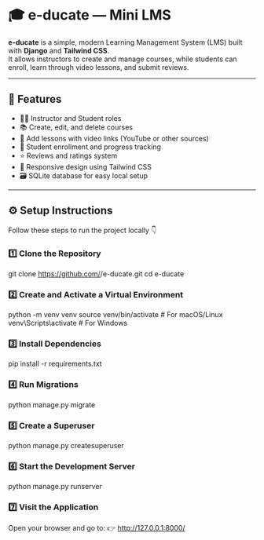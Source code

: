 # 🎓 e-ducate — Mini LMS

**e-ducate** is a simple, modern Learning Management System (LMS) built with **Django** and **Tailwind CSS**.  
It allows instructors to create and manage courses, while students can enroll, learn through video lessons, and submit reviews.

---

## 🚀 Features

- 👩‍🏫 Instructor and Student roles  
- 📚 Create, edit, and delete courses  
- 🎥 Add lessons with video links (YouTube or other sources)  
- 🧭 Student enrollment and progress tracking  
- ⭐ Reviews and ratings system  
- 📱 Responsive design using Tailwind CSS  
- 🗃️ SQLite database for easy local setup  

---

## ⚙️ Setup Instructions

Follow these steps to run the project locally 👇

### 1️⃣ Clone the Repository
git clone https://github.com/<your-username>/e-ducate.git
cd e-ducate

### 2️⃣ Create and Activate a Virtual Environment
python -m venv venv
source venv/bin/activate   # For macOS/Linux
venv\Scripts\activate      # For Windows

### 3️⃣ Install Dependencies
pip install -r requirements.txt

### 4️⃣ Run Migrations
python manage.py migrate

### 5️⃣ Create a Superuser
python manage.py createsuperuser

### 6️⃣ Start the Development Server
python manage.py runserver

### 7️⃣ Visit the Application
Open your browser and go to:
👉 http://127.0.0.1:8000/
